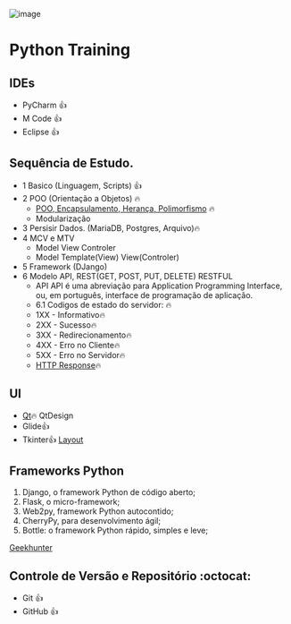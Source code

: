 ![image](https://user-images.githubusercontent.com/3974176/124803514-98814e00-df2f-11eb-98ec-46daa5325bb9.png)

# Python Training

## IDEs
- PyCharm 👍
- M Code 👍
- Eclipse 👍

## Sequência de Estudo.
* 1 Basico (Linguagem, Scripts) 👍
* 2 POO (Orientação a Objetos) 🔥 
  * [POO, Encapsulamento, Herança, Polimorfismo](https://www.alura.com.br/artigos/poo-programacao-orientada-a-objetos) 🔥
  * Modularização
* 3 Persisir Dados. (MariaDB, Postgres, Arquivo)🔥 
* 4 MCV e MTV
  * Model View Controler
  * Model Template(View) View(Controler)
* 5 Framework (DJango)
* 6 Modelo API, REST(GET, POST, PUT, DELETE) RESTFUL
  * API API é uma abreviação para Application Programming Interface, ou, em português, interface de programação de aplicação. 
  * 6.1 Codigos de estado do servidor: 🔥 
  * 1XX - Informativo🔥 
  * 2XX - Sucesso🔥 
  * 3XX - Redirecionamento🔥 
  * 4XX - Erro no Cliente🔥 
  * 5XX - Erro no Servidor🔥 
  * [HTTP Response](https://developer.mozilla.org/pt-BR/docs/Web/HTTP/Status)🔥 

## UI
- [Qt](https://realpython.com/python-pyqt-layout/)🔥 QtDesign
- Glide👍 
- Tkinter👍 [Layout](https://www.delftstack.com/pt/tutorial/tkinter-tutorial/tkinter-geometry-managers/)

## Frameworks Python
1) Django, o framework Python de código aberto;
2) Flask, o micro-framework;
3) Web2py, framework Python autocontido;
4) CherryPy, para desenvolvimento ágil;
5) Bottle: o framework Python rápido, simples e leve;

[Geekhunter](https://blog.geekhunter.com.br/os-5-melhores-frameworks-de-python/)

## Controle de Versão e Repositório :octocat:
- Git :+1:
- GitHub :+1:

